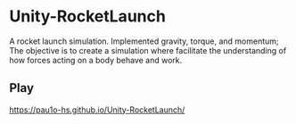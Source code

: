 # Unity-RocketLaunch
A rocket launch simulation. Implemented gravity, torque, and momentum;
The objective is to create a simulation where facilitate the understanding of how forces acting on a body behave and work.

## Play
https://pau1o-hs.github.io/Unity-RocketLaunch/
